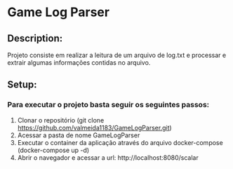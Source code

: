 # Game Log Parser

## Description:

Projeto consiste em realizar a leitura de um arquivo de log.txt e processar e extrair algumas informações contidas no arquivo.

## Setup:

### Para executar o projeto basta seguir os seguintes passos:

1. Clonar o repositório (git clone https://github.com/valmeida1183/GameLogParser.git)
2. Acessar a pasta de nome GameLogParser
3. Executar o container da aplicação através do arquivo docker-compose (docker-compose up -d)
4. Abrir o navegador e acessar a url: http://localhost:8080/scalar
